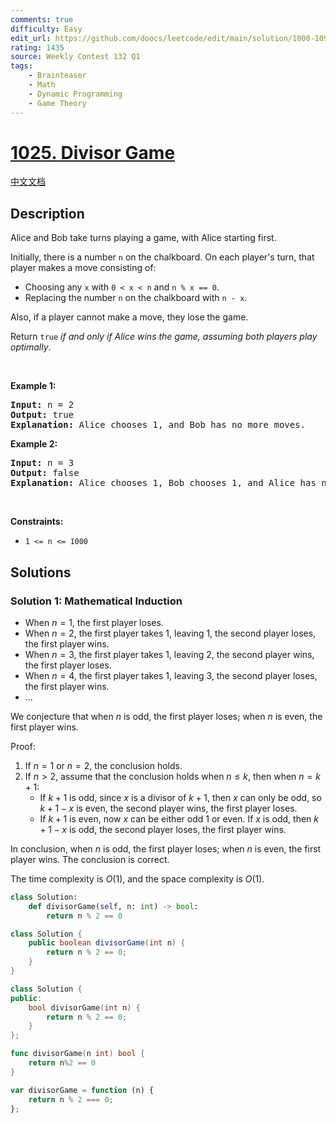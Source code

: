 ```yaml
---
comments: true
difficulty: Easy
edit_url: https://github.com/doocs/leetcode/edit/main/solution/1000-1099/1025.Divisor%20Game/README_EN.md
rating: 1435
source: Weekly Contest 132 Q1
tags:
    - Brainteaser
    - Math
    - Dynamic Programming
    - Game Theory
---
```


<!-- problem:start -->

# [1025. Divisor Game](https://leetcode.com/problems/divisor-game)

[中文文档](/solution/1000-1099/1025.Divisor%20Game/README.md)

## Description

<p>Alice and Bob take turns playing a game, with Alice starting first.</p>

<p>Initially, there is a number <code>n</code> on the chalkboard. On each player&#39;s turn, that player makes a move consisting of:</p>

<ul>
	<li>Choosing any <code>x</code> with <code>0 &lt; x &lt; n</code> and <code>n % x == 0</code>.</li>
	<li>Replacing the number <code>n</code> on the chalkboard with <code>n - x</code>.</li>
</ul>

<p>Also, if a player cannot make a move, they lose the game.</p>

<p>Return <code>true</code> <em>if and only if Alice wins the game, assuming both players play optimally</em>.</p>

<p>&nbsp;</p>
<p><strong class="example">Example 1:</strong></p>

<pre>
<strong>Input:</strong> n = 2
<strong>Output:</strong> true
<strong>Explanation:</strong> Alice chooses 1, and Bob has no more moves.
</pre>

<p><strong class="example">Example 2:</strong></p>

<pre>
<strong>Input:</strong> n = 3
<strong>Output:</strong> false
<strong>Explanation:</strong> Alice chooses 1, Bob chooses 1, and Alice has no more moves.
</pre>

<p>&nbsp;</p>
<p><strong>Constraints:</strong></p>

<ul>
	<li><code>1 &lt;= n &lt;= 1000</code></li>
</ul>

## Solutions

<!-- solution:start -->

### Solution 1: Mathematical Induction

-   When $n=1$, the first player loses.
-   When $n=2$, the first player takes $1$, leaving $1$, the second player loses, the first player wins.
-   When $n=3$, the first player takes $1$, leaving $2$, the second player wins, the first player loses.
-   When $n=4$, the first player takes $1$, leaving $3$, the second player loses, the first player wins.
-   ...

We conjecture that when $n$ is odd, the first player loses; when $n$ is even, the first player wins.

Proof:

1. If $n=1$ or $n=2$, the conclusion holds.
1. If $n \gt 2$, assume that the conclusion holds when $n \le k$, then when $n=k+1$:
    - If $k+1$ is odd, since $x$ is a divisor of $k+1$, then $x$ can only be odd, so $k+1-x$ is even, the second player wins, the first player loses.
    - If $k+1$ is even, now $x$ can be either odd $1$ or even. If $x$ is odd, then $k+1-x$ is odd, the second player loses, the first player wins.

In conclusion, when $n$ is odd, the first player loses; when $n$ is even, the first player wins. The conclusion is correct.

The time complexity is $O(1)$, and the space complexity is $O(1)$.

<!-- tabs:start -->

```python
class Solution:
    def divisorGame(self, n: int) -> bool:
        return n % 2 == 0
```

```java
class Solution {
    public boolean divisorGame(int n) {
        return n % 2 == 0;
    }
}
```

```cpp
class Solution {
public:
    bool divisorGame(int n) {
        return n % 2 == 0;
    }
};
```

```go
func divisorGame(n int) bool {
	return n%2 == 0
}
```

```js
var divisorGame = function (n) {
    return n % 2 === 0;
};
```

<!-- tabs:end -->

<!-- solution:end -->

<!-- problem:end -->
